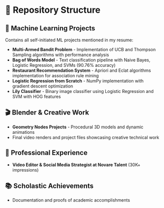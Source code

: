 # 📁 Repository Structure

## 🤖 Machine Learning Projects
Contains all self-initiated ML projects mentioned in my resume:

- **Multi-Armed Bandit Problem** - Implementation of UCB and Thompson Sampling algorithms with performance analysis  
- **Bag of Words Model** - Text classification pipeline with Naive Bayes, Logistic Regression, and SVMs (90.76% accuracy)  
- **Restaurant Recommendation System** - Apriori and Eclat algorithms implementation for association rule mining  
- **Logistic Regression from Scratch** - NumPy implementation with gradient descent optimization  
- **Lily Classifier** - Binary image classifier using Logistic Regression and SVM with HOG features  

## 🎬 Blender & Creative Work
- **Geometry Nodes Projects** - Procedural 3D models and dynamic animations  
- Final video renders and project files showcasing creative technical work  

## 👔 Professional Experience
- **Video Editor & Social Media Strategist at Novare Talent** (30K+ impressions)  

## 📚 Scholastic Achievements
- Documentation and proofs of academic accomplishments
